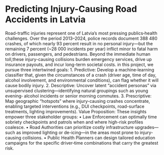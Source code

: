 # Predicting Injury-Causing Road Accidents in Latvia

Road-traffic injuries represent one of Latvia’s most pressing publics‐health challenges. Over the period 2013–2024, police records document 388 480 crashes, of which nearly 93 percent result in no personal injury—but the  remaining 7 percent (~28 000 incidents per year) inflict minor to fatal harm 
on drivers, passengers, and pedestrians. Beyond the immediate human toll,these injury-causing collisions burden emergency services, drive up insurance payouts, and incur long-term societal costs. in this project, we pursue three intertwined goals:
     1. Predictive: Develop a machine‐learning classifier that, given the 
circumstances of a crash (driver age, time of day, alcohol 
involvement, and environmental conditions), can flag whether it will 
cause bodily injury.
    2. Descriptive: Uncover latent “accident personas” via unsupervised 
clustering—identifying natural groupings such as young evening‐
alcohol incidents or senior morning commutes.
    3. Prescriptive: Map geographic “hotspots” where injury-causing 
crashes concentrate, enabling targeted interventions (e.g., DUI 
checkpoints, road-surface treatments, lighting improvements).
Value Proposition: 
These insights empower three stakeholder groups:
    • Law Enforcement can optimally time sobriety checkpoints and 
patrols when and where high-risk profiles coalesce.
    • Road Authorities can prioritize costly infrastructure upgrades—
such as improved lighting or de-icing—in the areas most prone to 
injury-causing collisions.
    • Public Health Planners can design tailored education campaigns for 
the specific driver‐time combinations that carry the greatest risk.
